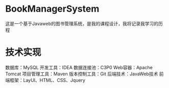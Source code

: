 # BookManagerSystem
这是一个基于Javaweb的图书管理系统，是我的课程设计，我将记录我学习的历程
# 技术实现
数据库：MySQL
开发工具：IDEA 
数据连接池：C3P0
Web容器：Apache Tomcat
项目管理工具：Maven
版本控制工具：Git
后端技术：JavaWeb技术
前端框架：LayUI、HTML、CSS、Jquery
